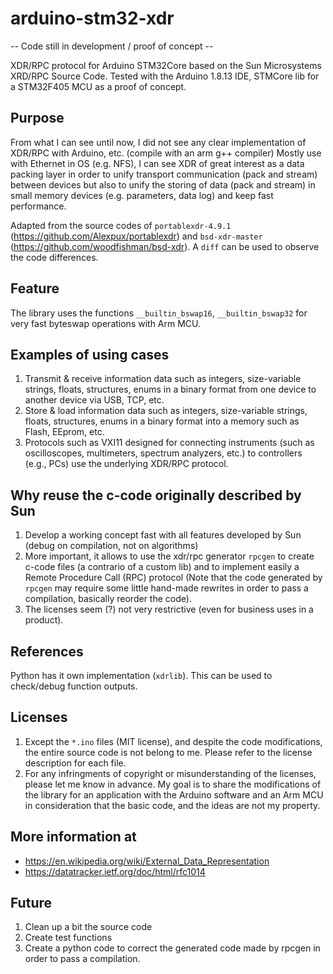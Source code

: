 # arduino-stm32-xdr

-- Code still in development / proof of concept --

XDR/RPC protocol for Arduino STM32Core based on the Sun Microsystems XRD/RPC Source Code. 
Tested with the Arduino 1.8.13 IDE, STMCore lib for a STM32F405 MCU as a proof of concept.

## Purpose

From what I can see until now, I did not see any clear implementation of XDR/RPC with Arduino, etc. (compile with an arm g++ compiler)
Mostly use with Ethernet in OS (e.g. NFS), I can see XDR of great interest as a data packing layer in order to unify transport communication (pack and stream) between devices but also to unify the storing of data (pack and stream) in small memory devices (e.g. parameters, data log) and keep fast performance.

Adapted from the source codes of `portablexdr-4.9.1` (https://github.com/Alexpux/portablexdr) and `bsd-xdr-master` (https://github.com/woodfishman/bsd-xdr).
A `diff` can be used to observe the code differences.

## Feature

The library uses the functions `__builtin_bswap16`, `__builtin_bswap32` for very fast byteswap operations with Arm MCU.

## Examples of using cases

1. Transmit & receive information data such as integers, size-variable strings, floats, structures, enums in a binary format from one device to another device via USB, TCP, etc.
2. Store & load information data such as integers, size-variable strings, floats, structures, enums in a binary format into a memory such as Flash, EEprom, etc.
3. Protocols such as VXI11 designed for connecting instruments (such as oscilloscopes, multimeters, spectrum analyzers, etc.) to controllers (e.g., PCs) use the underlying XDR/RPC protocol.

## Why reuse the c-code originally described by Sun

1. Develop a working concept fast with all features developed by Sun (debug on compilation, not on algorithms)
2. More important, it allows to use the xdr/rpc generator `rpcgen` to create c-code files (a contrario of a custom lib) and to implement easily a Remote Procedure Call (RPC) protocol (Note that the code generated by `rpcgen` may require some little hand-made rewrites in order to pass a compilation, basically reorder the code).
3. The licenses seem (?) not very restrictive (even for business uses in a product).

## References

Python has it own implementation (`xdrlib`). This can be used to check/debug function outputs.

## Licenses

1. Except the `*.ino` files (MIT license), and despite the code modifications, the entire source code is not belong to me. Please refer to the license description for each file. 
2. For any infringments of copyright or misunderstanding of the licenses, please let me know in advance. My goal is to share the modifications of the library for an application with the Arduino software and an Arm MCU in consideration that the basic code, and the ideas are not my property.

## More information at

- https://en.wikipedia.org/wiki/External_Data_Representation
- https://datatracker.ietf.org/doc/html/rfc1014

## Future

1. Clean up a bit the source code
2. Create test functions
3. Create a python code to correct the generated code made by rpcgen in order to pass a compilation.
